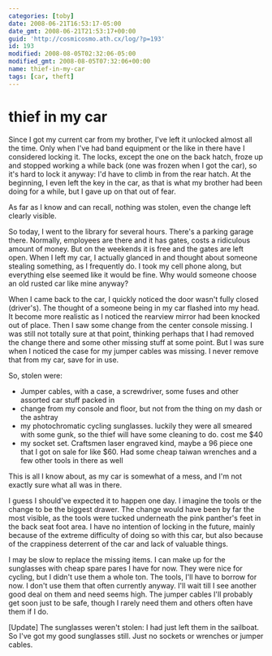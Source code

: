 ```yaml
---
categories: [toby]
date: 2008-06-21T16:53:17-05:00
date_gmt: 2008-06-21T21:53:17+00:00
guid: 'http://cosmicosmo.ath.cx/log/?p=193'
id: 193
modified: 2008-08-05T02:32:06-05:00
modified_gmt: 2008-08-05T07:32:06+00:00
name: thief-in-my-car
tags: [car, theft]
---
```


thief in my car
===============

Since I got my current car from my brother, I've left it unlocked almost all the time.  Only when I've had band equipment or the like in there have I considered locking it.  The locks, except the one on the back hatch, froze up and stopped working a while back (one was frozen when I got the car), so it's hard to lock it anyway:  I'd have to climb in from the rear hatch.  At the beginning, I even left the key in the car, as that is what my brother had been doing for a while, but I gave up on that out of fear.

As far as I know and can recall, nothing was stolen, even the change left clearly visible.

So today, I went to the library for several hours.  There's a parking garage there.  Normally, employees are there and it has gates, costs a ridiculous amount of money.  But on the weekends it is free and the gates are left open.  When I left my car, I actually glanced in and thought about someone stealing something, as I frequently do.  I took my cell phone along, but everything else seemed like it would be fine.  Why would someone choose an old rusted car like mine anyway?

When I came back to the car, I quickly noticed the door wasn't fully closed (driver's).  The thought of a someone being in my car flashed into my head.  It become more realistic as I noticed the rearview mirror had been knocked out of place.  Then I saw some change from the center console missing.  I was still not totally sure at that point, thinking perhaps that I had removed the change there and some other missing stuff at some point.  But I was sure when I noticed the case for my jumper cables was missing.  I never remove that from my car, save for in use.

So, stolen were:

- Jumper cables, with a case, a screwdriver, some fuses and other assorted car stuff packed in
- change from my console and floor, but not from the thing on my dash or the ashtray
- my photochromatic cycling sunglasses.  luckily they were all smeared with some gunk, so the thief will have some cleaning to do.  cost me $40
- my socket set.  Craftsmen laser engraved kind, maybe a 96 piece one that I got on sale for like $60.  Had some cheap taiwan wrenches and a few other tools in there as well

This is all I know about, as my car is somewhat of a mess, and I'm not exactly sure what all was in there.

I guess I should've expected it to happen one day.  I imagine the tools or the change to be the biggest drawer.  The change would have been by far the most visible, as the tools were tucked underneath the pink panther's feet in the back seat foot area.  I have no intention of locking in the future, mainly because of the extreme difficulty of doing so with this car, but also because of the crappiness deterrent of the car and lack of valuable things.

I may be slow to replace the missing items.  I can make up for the sunglasses with cheap spare pares I have for now.  They were nice for cycling, but I didn't use them a whole ton.  The tools, I'll have to borrow for now.  I don't use them that often currently anyway.  I'll wait till I see another good deal on them and need seems high.  The jumper cables I'll probably get soon just to be safe, though I rarely need them and others often have them if I do.

[Update] The sunglasses weren't stolen: I had just left them in the sailboat.  So I've got my good sunglasses still.  Just no sockets or wrenches or jumper cables.
